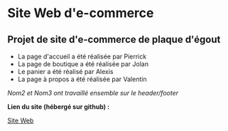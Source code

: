 # Site Web d'e-commerce

## Projet de site d'e-commerce de plaque d'égout

- La page d'accueil a été réalisée par Pierrick
- La page de boutique a été réalisée par Jolan
- Le panier a été réalisé par Alexis
- La page à propos a été réalisée par Valentin

*Nom2 et Nom3 ont travaillé ensemble sur le header/footer*

**Lien du site (hébergé sur github) :** 

[Site Web](https://pierrick-b.github.io/ProjetDevWeb/)
